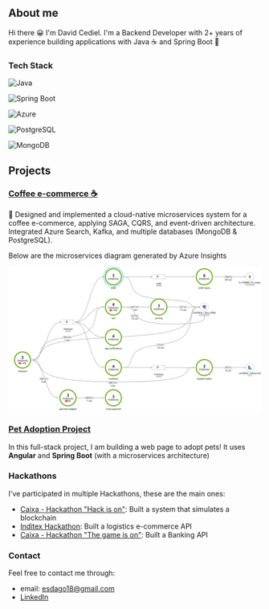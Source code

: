 ## About me

Hi there 😀 I'm David Cediel. I'm a Backend Developer with 2+ years of experience building applications with Java ☕ and Spring Boot 🍃


### Tech Stack 

![Java](https://img.shields.io/badge/Java-21-007396?logo=java&logoColor=white) 

![Spring Boot](https://img.shields.io/badge/Spring%20Boot-3.0-6DB33F?logo=spring&logoColor=white)

![Azure](https://img.shields.io/badge/Azure-Cloud-0078D4?logo=microsoftazure&logoColor=white)

![PostgreSQL](https://img.shields.io/badge/PostgreSQL-DB-336791?logo=postgresql&logoColor=white)

![MongoDB](https://img.shields.io/badge/MongoDB-NoSQL-47A248?logo=mongodb&logoColor=white)

## Projects 

### [Coffee e-commerce ☕](https://github.com/stars/davidcediel12/lists/coffee-e-commerce-project)

🚀 Designed and implemented a cloud-native microservices system for a coffee e-commerce, applying SAGA, CQRS, and event-driven architecture. Integrated Azure Search, Kafka, and multiple databases (MongoDB & PostgreSQL).

Below are the microservices diagram generated by Azure Insights 

![Microservices](images/coffee_microservices.png)


### [Pet Adoption Project](https://github.com/stars/davidcediel12/lists/pet-adoption-project)

In this full-stack project, I am building a web page to adopt pets! It uses **Angular** and **Spring Boot** (with a microservices architecture)



### Hackathons

I've participated in multiple Hackathons, these are the main ones:

- [Caixa - Hackathon "Hack is on"](https://github.com/davidcediel12/hackathon-hack-is-on): Built a system that simulates a blockchain 
- [Inditex Hackathon](https://github.com/davidcediel12/inditex-hackathon): Built a logistics e-commerce API
- [Caixa - Hackathon "The game is on"](https://github.com/davidcediel12/hackathon-the-game-is-on): Built a Banking API 

### Contact 

Feel free to contact me through:


- email: esdago18@gmail.com
- [LinkedIn](https://www.linkedin.com/in/david-cediel/)


